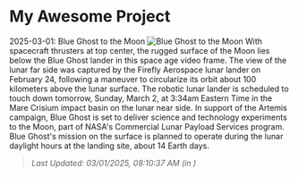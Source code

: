 # My Awesome Project

<!-- APOD Start -->
2025-03-01: Blue Ghost to the Moon
![Blue Ghost to the Moon](https://apod.nasa.gov/apod/image/2503/BlueGhost_lunar1067.jpg)
With spacecraft thrusters at top center, the rugged surface of the Moon lies below the Blue Ghost lander in this space age video frame. The view of the lunar far side was captured by the Firefly Aerospace lunar lander on February 24, following a maneuver to circularize its orbit about 100 kilometers above the lunar surface. The robotic lunar lander is scheduled to touch down tomorrow, Sunday, March 2, at 3:34am Eastern Time in the Mare Crisium impact basin on the lunar near side. In support of the Artemis campaign, Blue Ghost is set to deliver science and technology experiments to the Moon, part of NASA's Commercial Lunar Payload Services program. Blue Ghost's mission on the surface is planned to operate during the lunar daylight hours at the landing site, about 14 Earth days.
> _Last Updated: 03/01/2025, 08:10:37 AM (in )_
<!-- APOD End -->
